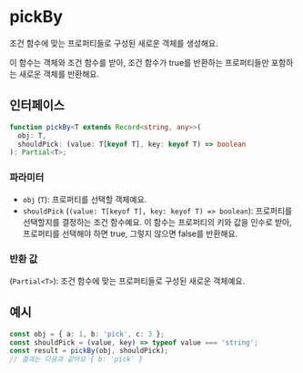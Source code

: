 # pickBy

조건 함수에 맞는 프로퍼티들로 구성된 새로운 객체를 생성해요.

이 함수는 객체와 조건 함수를 받아, 조건 함수가 true를 반환하는 프로퍼티들만 포함하는 새로운 객체를 반환해요.

## 인터페이스

```typescript
function pickBy<T extends Record<string, any>>(
  obj: T,
  shouldPick: (value: T[keyof T], key: keyof T) => boolean
): Partial<T>;
```

### 파라미터

- `obj` (`T`): 프로퍼티를 선택할 객체예요.
- `shouldPick` (`(value: T[keyof T], key: keyof T) => boolean`): 프로퍼티를 선택할지를 결정하는 조건 함수예요. 이 함수는 프로퍼티의 키와 값을 인수로 받아, 프로퍼티를 선택해야 하면 true, 그렇지 않으면 false를 반환해요.

### 반환 값

(`Partial<T>`): 조건 함수에 맞는 프로퍼티들로 구성된 새로운 객체예요.

## 예시

```typescript
const obj = { a: 1, b: 'pick', c: 3 };
const shouldPick = (value, key) => typeof value === 'string';
const result = pickBy(obj, shouldPick);
// 결과는 다음과 같아요 { b: 'pick' }
```

